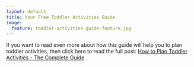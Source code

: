 ```yaml
---
layout: default
title: Your Free Toddler Activities Guide
image:
  feature: toddler-activities-guide-feature.jpg
---
```

<div id="fd-form-65ee753618fc7384bcdc6644"></div>
<script>
  window.fd('form', {
    formId: '65ee753618fc7384bcdc6644',
    containerEl: '#fd-form-65ee753618fc7384bcdc6644'
  });
</script>

If you want to read even more about how this guide will help you to plan toddler activities, then click here to read the full post: 
[How to Plan Toddler Activities - The Complete Guide](https://theprimarybrain.com/toddler%20school/2023/10/24/Toddler-Activities-Planning-Guide/)